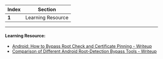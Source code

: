 Index | Section
---   | ---
**1** | Learning Resource

---

#### Learning Resource:

* [Android: How to Bypass Root Check and Certificate Pinning - Writeup](https://medium.com/@cintainfinita/android-how-to-bypass-root-check-and-certificate-pinning-36f74842d3be)
* [Comparison of Different Android Root-Detection Bypass Tools - Writeup](https://medium.com/secarmalabs/comparison-of-different-android-root-detection-bypass-tools-8fd477251640)
